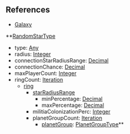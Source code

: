 ## References
  * [Galaxy](VanillaGalaxy.md)

**[RandomStarType](VanillaRandomStarType.md)
  * type: [Any](Any.md)
  * radius: [Integer](Integer.md)
  * connectionStarRadiusRange: [Decimal](Decimal.md)
  * connectionChance: [Decimal](Decimal.md)
  * maxPlayerCount: [Integer](Integer.md)
  * ringCount: [Iteration](Iteration.md)
    * [ring](Vanillaring.md)
      * [starRadiusRange](VanillastarRadiusRange.md)
        * minPercentage: [Decimal](Decimal.md)
        * maxPercentage: [Decimal](Decimal.md)
      * militiaColonizationPerc: [Integer](Integer.md)
      * planetGroupCount: [Iteration](Iteration.md)
        * [planetGroup](VanillaPlanetGroupType.md): [PlanetGroupType](PlanetGroupType.md)**
